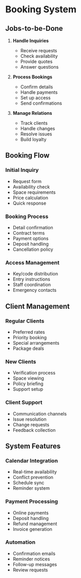 # Booking System

## Jobs-to-be-Done

1. **Handle Inquiries**

   - Receive requests
   - Check availability
   - Provide quotes
   - Answer questions

2. **Process Bookings**

   - Confirm details
   - Handle payments
   - Set up access
   - Send confirmations

3. **Manage Relations**
   - Track clients
   - Handle changes
   - Resolve issues
   - Build loyalty

## Booking Flow

### Initial Inquiry

- Request form
- Availability check
- Space requirements
- Price calculation
- Quick response

### Booking Process

- Detail confirmation
- Contract terms
- Payment options
- Deposit handling
- Cancellation policy

### Access Management

- Key/code distribution
- Entry instructions
- Staff coordination
- Emergency contacts

## Client Management

### Regular Clients

- Preferred rates
- Priority booking
- Special arrangements
- Package deals

### New Clients

- Verification process
- Space viewing
- Policy briefing
- Support setup

### Client Support

- Communication channels
- Issue resolution
- Change requests
- Feedback collection

## System Features

### Calendar Integration

- Real-time availability
- Conflict prevention
- Schedule sync
- Reminder system

### Payment Processing

- Online payments
- Deposit handling
- Refund management
- Invoice generation

### Automation

- Confirmation emails
- Reminder notices
- Follow-up messages
- Review requests
